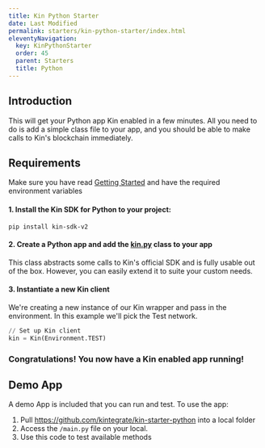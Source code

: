 ```yaml
---
title: Kin Python Starter
date: Last Modified
permalink: starters/kin-python-starter/index.html
eleventyNavigation:
  key: KinPythonStarter
  order: 45
  parent: Starters
  title: Python
---
```



## Introduction

This will get your Python app Kin enabled in a few minutes. All you need to do is add a simple class file to your app, and you should be able to make calls to Kin's blockchain immediately.

## Requirements

Make sure you have read [Getting Started](/tutorials/getting-started/) and have the required environment variables

#### 1. Install the Kin SDK for Python to your project:

```shell
pip install kin-sdk-v2
```

#### 2. Create a Python app and add the [kin.py](https://github.com/kintegrate/kin-starter-python/blob/main/kin.py) class to your app

This class abstracts some calls to Kin's official SDK and is fully usable out of the box. However, you can easily extend it to suite your custom needs.

#### 3. Instantiate a new Kin client

We're creating a new instance of our Kin wrapper and pass in the environment. In this example we'll pick the Test network.

```python
// Set up Kin client
kin = Kin(Environment.TEST)
```

### Congratulations! You now have a Kin enabled app running!


## Demo App

A demo App is included that you can run and test. To use the app:

1. Pull https://github.com/kintegrate/kin-starter-python into a local folder
2. Access the `/main.py` file on your local.
3. Use this code to test available methods
